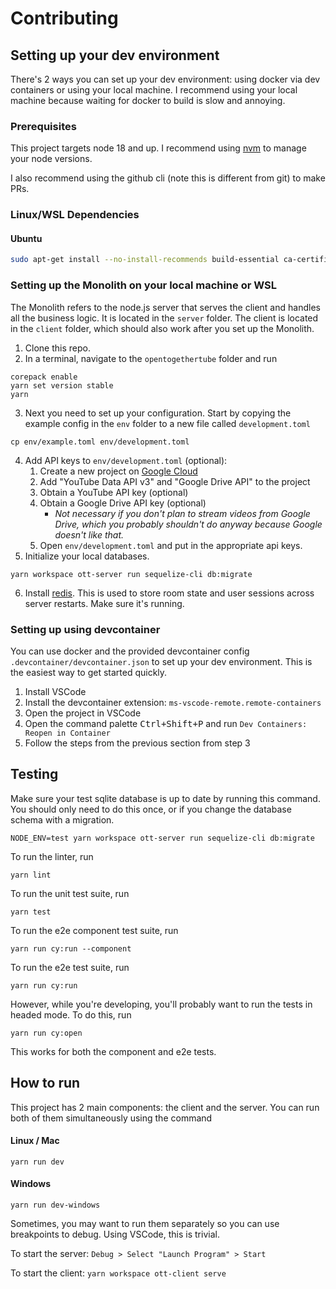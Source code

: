 # Contributing

## Setting up your dev environment

There's 2 ways you can set up your dev environment: using docker via dev containers or using your local machine. I recommend using your local machine because waiting for docker to build is slow and annoying.

### Prerequisites

This project targets node 18 and up. I recommend using [nvm](https://github.com/nvm-sh/nvm) to manage your node versions.

I also recommend using the github cli (note this is different from git) to make PRs.

### Linux/WSL Dependencies

#### Ubuntu

```bash
sudo apt-get install --no-install-recommends build-essential ca-certificates apt-utils libsqlite3-dev libpq-dev libnss3 libnspr4 libatk1.0-0 libatk-bridge2.0-0 libcups2 libdrm2 libdbus-1-3 libatspi2.0-0 libx11-6 libxcomposite1 libxdamage1 libxext6 libxfixes3 libxrandr2 libgbm1 libxcb1 libxkbcommon0 libpango-1.0-0 libcairo2 libasound2 libsodium-dev libtool-bin libtool pkg-config autoconf
```

### Setting up the Monolith on your local machine or WSL

The Monolith refers to the node.js server that serves the client and handles all the business logic. It is located in the `server` folder. The client is located in the `client` folder, which should also work after you set up the Monolith.

1. Clone this repo.
2. In a terminal, navigate to the `opentogethertube` folder and run
```
corepack enable
yarn set version stable
yarn
```
3. Next you need to set up your configuration. Start by copying the example
config in the `env` folder to a new file called `development.toml`
```
cp env/example.toml env/development.toml
```
4. Add API keys to `env/development.toml` (optional):
   1. Create a new project on [Google Cloud](https://console.cloud.google.com)
   2. Add "YouTube Data API v3" and "Google Drive API" to the project
   3. Obtain a YouTube API key (optional)
   4. Obtain a Google Drive API key (optional)
      - _Not necessary if you don't plan to stream videos from Google Drive, which you probably shouldn't do anyway because Google doesn't like that._
   5. Open `env/development.toml` and put in the appropriate api keys.
5.  Initialize your local databases.
```
yarn workspace ott-server run sequelize-cli db:migrate
```
6.   Install [redis](https://redis.io). This is used to store room state and user sessions across server restarts. Make sure it's running.

### Setting up using devcontainer

You can use docker and the provided devcontainer config `.devcontainer/devcontainer.json` to set up your dev environment. This is the easiest way to get started quickly.

1. Install VSCode
2. Install the devcontainer extension: `ms-vscode-remote.remote-containers`
3. Open the project in VSCode
4. Open the command palette <kbd>Ctrl+Shift+P</kbd> and run `Dev Containers: Reopen in Container`
5. Follow the steps from the previous section from step 3

## Testing

Make sure your test sqlite database is up to date by running this command. You should only need to do this once, or if you change the database schema with a migration.
```
NODE_ENV=test yarn workspace ott-server run sequelize-cli db:migrate
```

To run the linter, run
```
yarn lint
```

To run the unit test suite, run
```
yarn test
```

To run the e2e component test suite, run
```
yarn run cy:run --component
```

To run the e2e test suite, run
```
yarn run cy:run
```

However, while you're developing, you'll probably want to run the tests in headed mode. To do this, run
```
yarn run cy:open
```
This works for both the component and e2e tests.

## How to run

This project has 2 main components: the client and the server. You can run
both of them simultaneously using the command
#### Linux / Mac
```
yarn run dev
```
#### Windows
```
yarn run dev-windows
```

Sometimes, you may want to run them separately so you can use breakpoints to
debug. Using VSCode, this is trivial.

To start the server: `Debug > Select "Launch Program" > Start`

To start the client: `yarn workspace ott-client serve`
